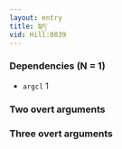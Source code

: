 ```yaml
---
layout: entry
title: སྐད་
vid: Hill:0039
---
```

### Dependencies (N = 1)
* `argcl` 1


### Two overt arguments


### Three overt arguments
